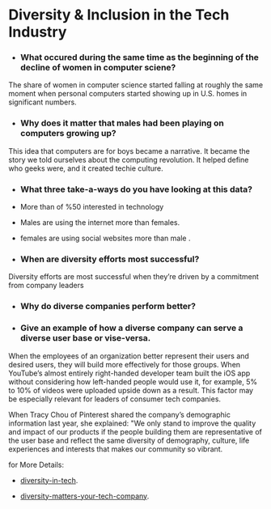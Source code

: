 
# Diversity & Inclusion in the Tech Industry

- ### What occured during the same time as the beginning of the decline of women in computer sciene? 
The share of women in computer science started falling at roughly the same moment when personal computers started showing up in U.S. homes in significant numbers.


- ### Why does it matter that males had been playing on computers growing up?
This idea that computers are for boys became a narrative. It became the story we told ourselves about the computing revolution. It helped define who geeks were, and it created techie culture.

- ### What three take-a-ways do you have looking at this data?
- More than of  %50  interested in technology
- Males are using the internet more than females.
- females are using social websites more than male . 

- ###  When are diversity efforts most successful?
Diversity efforts are most successful when they’re driven by a commitment from company leaders
- ### Why do diverse companies perform better?

- ### Give an example of how a diverse company can serve a diverse user base or vise-versa.
When the employees of an organization better represent their users and desired users, they will build more effectively for those groups. When YouTube’s almost entirely right-handed developer team built the iOS app without considering how left-handed people would use it, for example, 5% to 10% of videos were uploaded upside down as a result. This factor may be especially relevant for leaders of consumer tech companies.

When Tracy Chou of Pinterest shared the company’s demographic information last year, she explained: "We only stand to improve the quality and impact of our products if the people building them are representative of the user base and reflect the same diversity of demography, culture, life experiences and interests that makes our community so vibrant. 

for More Details:  

- [diversity-in-tech](https://informationisbeautiful.net/visualizations/diversity-in-tech/).

- [diversity-matters-your-tech-company](https://www.usatoday.com/story/tech/columnist/2015/07/21/why-diversity-matters-your-tech-company/30419871/).